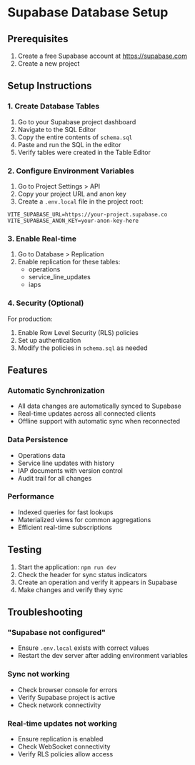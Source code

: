 # Supabase Database Setup

## Prerequisites
1. Create a free Supabase account at https://supabase.com
2. Create a new project

## Setup Instructions

### 1. Create Database Tables
1. Go to your Supabase project dashboard
2. Navigate to the SQL Editor
3. Copy the entire contents of `schema.sql`
4. Paste and run the SQL in the editor
5. Verify tables were created in the Table Editor

### 2. Configure Environment Variables
1. Go to Project Settings > API
2. Copy your project URL and anon key
3. Create a `.env.local` file in the project root:
```env
VITE_SUPABASE_URL=https://your-project.supabase.co
VITE_SUPABASE_ANON_KEY=your-anon-key-here
```

### 3. Enable Real-time
1. Go to Database > Replication
2. Enable replication for these tables:
   - operations
   - service_line_updates
   - iaps

### 4. Security (Optional)
For production:
1. Enable Row Level Security (RLS) policies
2. Set up authentication
3. Modify the policies in `schema.sql` as needed

## Features

### Automatic Synchronization
- All data changes are automatically synced to Supabase
- Real-time updates across all connected clients
- Offline support with automatic sync when reconnected

### Data Persistence
- Operations data
- Service line updates with history
- IAP documents with version control
- Audit trail for all changes

### Performance
- Indexed queries for fast lookups
- Materialized views for common aggregations
- Efficient real-time subscriptions

## Testing
1. Start the application: `npm run dev`
2. Check the header for sync status indicators
3. Create an operation and verify it appears in Supabase
4. Make changes and verify they sync

## Troubleshooting

### "Supabase not configured"
- Ensure `.env.local` exists with correct values
- Restart the dev server after adding environment variables

### Sync not working
- Check browser console for errors
- Verify Supabase project is active
- Check network connectivity

### Real-time updates not working
- Ensure replication is enabled
- Check WebSocket connectivity
- Verify RLS policies allow access